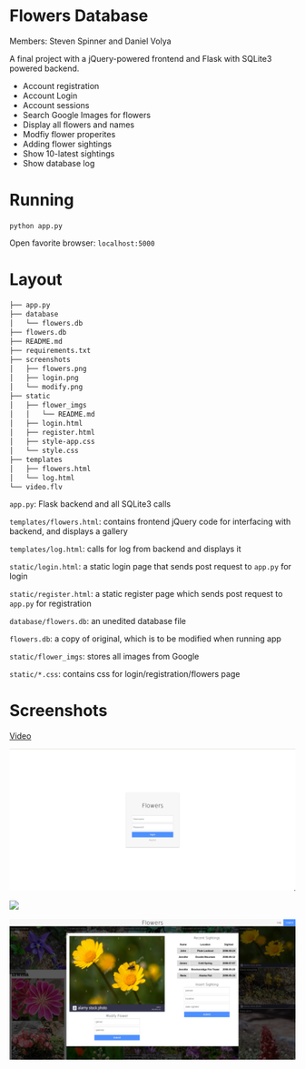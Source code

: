 # Flowers Database

Members: Steven Spinner and Daniel Volya

A final project with a jQuery-powered frontend and Flask with SQLite3 powered backend.

- Account registration
- Account Login
- Account sessions
- Search Google Images for flowers
- Display all flowers and names
- Modfiy flower properites
- Adding flower sightings
- Show 10-latest sightings
- Show database log

# Running
`python app.py`

Open favorite browser: `localhost:5000`


# Layout
```
├── app.py
├── database
│   └── flowers.db
├── flowers.db
├── README.md
├── requirements.txt
├── screenshots
│   ├── flowers.png
│   ├── login.png
│   └── modify.png
├── static
│   ├── flower_imgs
│   │   └── README.md
│   ├── login.html
│   ├── register.html
│   ├── style-app.css
│   └── style.css
├── templates
│   ├── flowers.html
│   └── log.html
└── video.flv
```

`app.py`: Flask backend and all SQLite3 calls

`templates/flowers.html`: contains frontend jQuery code for interfacing with backend, and displays a gallery

`templates/log.html`: calls for log from backend and displays it

`static/login.html`: a static login page that sends post request to `app.py` for login

`static/register.html`: a static register page which sends post request to `app.py` for registration

`database/flowers.db`: an unedited database file

`flowers.db`: a copy of original, which is to be modified when running app

`static/flower_imgs`: stores all images from Google

`static/*.css`: contains css for login/registration/flowers page

# Screenshots
[Video](./video.flv)

![](./screenshots/login.png)

![](./screenshots/flowers.png)

![](./screenshots/modify.png)
